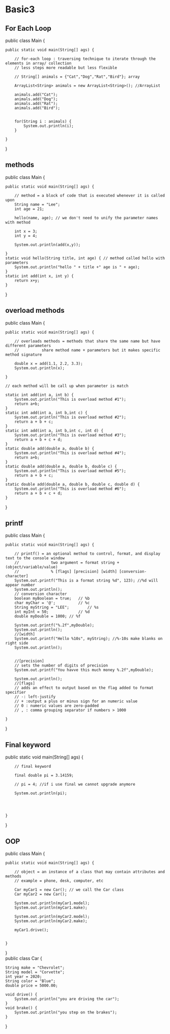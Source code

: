 # Basic3

## For Each Loop
public class Main {

	public static void main(String[] ags) {
		
		// for-each loop : traversing technique to iterate through the elements in array/ collection
		// less steps more readable but less flexible
		
		// String[] animals = {"Cat","Dog","Rat","Bird"}; array
		
		ArrayList<String> animals = new ArrayList<String>(); //ArrayList
		
		animals.add("Cat");
		animals.add("Dog");
		animals.add("Rat");
		animals.add("Bird");
		
		
		for(String i : animals) {
			System.out.println(i);
		}
		
	}

}

## methods
public class Main {

	public static void main(String[] ags) {
		
		// method = a block of code that is executed whenever it is called upon
		String name = "Lee";
		int age = 21;
		
		hello(name, age); // we don't need to unify the parameter names with method
		
		int x = 3;
		int y = 4;
		
		System.out.println(add(x,y));
		
	}
	static void hello(String title, int age) { // method called hello with parameters
		System.out.println("hello " + title +" age is " + age); 
	}
	static int add(int x, int y) {
		return x+y;
	}

}

## overload methods
public class Main {

	public static void main(String[] ags) {
		
		// overloads methods = methods that share the same name but have different parameters
		// 			share method name + parameters but it makes specific method signature
		
		double x = add(1.1, 2.2, 3.3);
		System.out.println(x);
		
	}
	
	// each method will be call up when parameter is match
	
	static int add(int a, int b) {
		System.out.println("This is overload method #1");
		return a+b;
	}
	static int add(int a, int b,int c) {
		System.out.println("This is overload method #2");
		return a + b + c;
	}
	static int add(int a, int b,int c, int d) {
		System.out.println("This is overload method #3");
		return a + b + c + d;
	}
	static double add(double a, double b) {
		System.out.println("This is overload method #4");
		return a+b;
	}
	static double add(double a, double b, double c) {
		System.out.println("This is overload method #5");
		return a + b + c;
	}
	static double add(double a, double b, double c, double d) {
		System.out.println("This is overload method #6");
		return a + b + c + d;
	}
	
}
## printf
public class Main {

	public static void main(String[] ags) {
		
		// printf() = an optional method to control, format, and display text to the console window
		// 	   			two argument = format string + (object/variable/value)
		//				% [flags] [precision] [width] [conversion-character]
		System.out.printf("This is a format string %d", 123); //%d will appear number
		System.out.println();
		// conversion character
		boolean myBoolean = true; 	// %b
		char myChar = '@';			// %c
		String myString = "LEE";		// %s
		int myInt = 50;				// %d
		double myDouble = 1000;	// %f
		
		System.out.printf("%.2f",myDouble);
		System.out.println();
		//[width]
		System.out.printf("Hello %10s", myString); //%-10s make blanks on right side
		System.out.println();
		
		
		//[precision]
		// sets the number of digits of precision
		System.out.printf("You havve this much money %.2f",myDouble);
		
		System.out.println();
		//[flags]
		// adds an effect to output based on the flag added to format specifier
		// -: left-justify 
		// + :output a plus or minus sign for an numeric value
		// 0 : numeric values are zero-padded
		// , : comma grouping separator if numbers > 1000
		
	}

}
## Final keyword
public static void main(String[] ags) {
		
		// final keyword
		
		final double pi = 3.14159;
		
		// pi = 4; //if i use final we cannot upgrade anymore
		
		System.out.println(pi);
	
		
		
		
	}
	
}

## OOP
public class Main {

	public static void main(String[] ags) {
		
		// object = an instance of a class that may contain attributes and methods
		// example = phone, desk, computer, etc
		
		Car myCar1 = new Car(); // we call the Car class
		Car myCar2 = new Car();
		
		System.out.println(myCar1.model);
		System.out.println(myCar1.make);
		
		System.out.println(myCar2.model);
		System.out.println(myCar2.make);
		
		myCar1.drive();
		
		
	}
	
}    
public class Car {
	
	String make = "Chevrolet";
	String model = "Corvette";
	int year = 2020;
	String color = "Blue";
	double price = 5000.00;
	
	void drive() {
		System.out.println("you are driving the car");
	}
	void brake() {
		System.out.println("you step on the brakes");
	}

}
